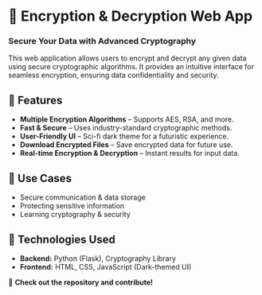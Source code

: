 # 🔐 Encryption & Decryption Web App  
### Secure Your Data with Advanced Cryptography  

This web application allows users to encrypt and decrypt any given data using secure cryptographic algorithms. It provides an intuitive interface for seamless encryption, ensuring data confidentiality and security.  

## 🚀 Features  
- **Multiple Encryption Algorithms** – Supports AES, RSA, and more.  
- **Fast & Secure** – Uses industry-standard cryptographic methods.  
- **User-Friendly UI** – Sci-fi dark theme for a futuristic experience.  
- **Download Encrypted Files** – Save encrypted data for future use.  
- **Real-time Encryption & Decryption** – Instant results for input data.  

## 🎯 Use Cases  
- Secure communication & data storage  
- Protecting sensitive information  
- Learning cryptography & security  

## 📌 Technologies Used  
- **Backend:** Python (Flask), Cryptography Library  
- **Frontend:** HTML, CSS, JavaScript (Dark-themed UI)  

📂 **Check out the repository and contribute!**  
